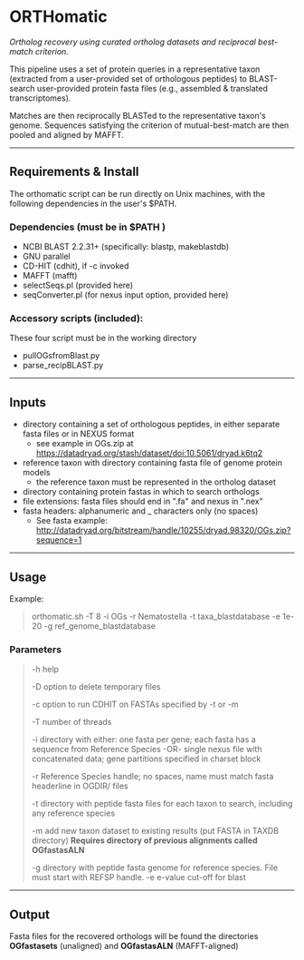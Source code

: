# ORTHomatic 

*Ortholog recovery using curated ortholog datasets and reciprocal best-match criterion.*

This pipeline uses a set of protein queries in a representative taxon (extracted from 
a user-provided set of orthologous peptides) to BLAST-search user-provided protein fasta files
(e.g., assembled & translated transcriptomes). 

Matches are then reciprocally BLASTed to the representative taxon's genome. Sequences 
satisfying the criterion of mutual-best-match are then pooled  and aligned by MAFFT.

-----

## Requirements & Install
The orthomatic script can be run directly on Unix machines, with the following dependencies in the user's $PATH.

### Dependencies (must be in $PATH )

 - NCBI BLAST 2.2.31+ (specifically: blastp, makeblastdb)		
 - GNU parallel																								
 - CD-HIT (cdhit), if -c invoked	
 - MAFFT (mafft)	
 - selectSeqs.pl 	(provided here)
 - seqConverter.pl (for nexus input option, provided here)																						
																
### Accessory scripts (included): 		
These four script must be in the working directory   
								
- pullOGsfromBlast.py											
- parse_recipBLAST.py		

----

## Inputs
- directory containing a set of orthologous peptides, in either separate fasta files or in NEXUS format
	- see example in OGs.zip at https://datadryad.org/stash/dataset/doi:10.5061/dryad.k6tq2
- reference taxon with directory containing fasta file of genome protein models 
	- the reference taxon must be represented in the ortholog dataset
- directory containing protein fastas in which to search orthologs
- file extensions: fasta files should end in ".fa" and nexus in ".nex"
- fasta headers: alphanumeric and _ characters only (no spaces)
	- See fasta example: http://datadryad.org/bitstream/handle/10255/dryad.98320/OGs.zip?sequence=1

----

## Usage

Example: 

> orthomatic.sh -T 8 -i OGs -r Nematostella -t taxa_blastdatabase -e 1e-20 -g ref_genome_blastdatabase


### Parameters

>	-h 		help
>	
>	-D 		option to delete temporary files 
>	
>	-c  	option to run CDHIT on FASTAs specified by -t or -m
>	
>	-T  	number of threads
>	
>	-i  	directory with either: 
>			one fasta per gene; each fasta has a sequence from Reference Species
>			-OR-
>			single nexus file with concatenated data; gene partitions specified in charset block
>				
>	-r 		Reference Species handle; no spaces, name must match fasta headerline in OGDIR/ files
>	
>	-t 		directory with peptide fasta files for each taxon to search, including any reference species
>				
>	-m     add new taxon dataset to existing results (put FASTA in TAXDB directory)
>               **Requires directory of previous alignments called OGfastasALN**
>                 
>	-g 		directory with peptide fasta genome for reference species. File must start with REFSP handle. 
>	-e 		e-value cut-off for blast

---

## Output

Fasta files for the recovered orthologs will be found the directories **OGfastasets** (unaligned) and **OGfastasALN** (MAFFT-aligned)

